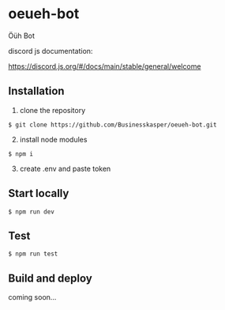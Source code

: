 # oeueh-bot

Öüh Bot

discord js documentation:

https://discord.js.org/#/docs/main/stable/general/welcome

## Installation

1. clone the repository

```shell
$ git clone https://github.com/Businesskasper/oeueh-bot.git
```

2. install node modules

```shell
$ npm i
```

3. create .env and paste token

## Start locally

```shell
$ npm run dev
```

## Test

```shell
$ npm run test
```

## Build and deploy

coming soon...
